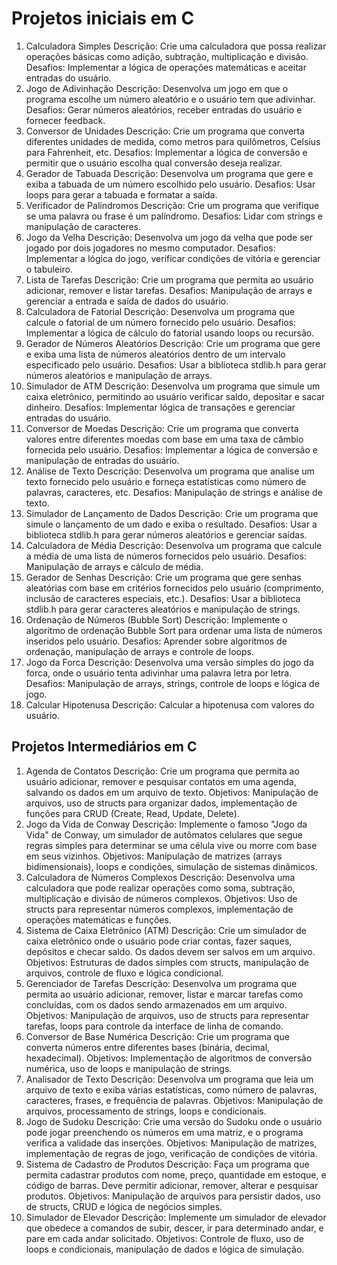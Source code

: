 # Projetos iniciais em C

1. Calculadora Simples
Descrição: Crie uma calculadora que possa realizar operações básicas como adição, subtração, multiplicação e divisão.
Desafios: Implementar a lógica de operações matemáticas e aceitar entradas do usuário.
2. Jogo de Adivinhação
Descrição: Desenvolva um jogo em que o programa escolhe um número aleatório e o usuário tem que adivinhar.
Desafios: Gerar números aleatórios, receber entradas do usuário e fornecer feedback.
3. Conversor de Unidades
Descrição: Crie um programa que converta diferentes unidades de medida, como metros para quilômetros, Celsius para Fahrenheit, etc.
Desafios: Implementar a lógica de conversão e permitir que o usuário escolha qual conversão deseja realizar.
4. Gerador de Tabuada
Descrição: Desenvolva um programa que gere e exiba a tabuada de um número escolhido pelo usuário.
Desafios: Usar loops para gerar a tabuada e formatar a saída.
5. Verificador de Palíndromos
Descrição: Crie um programa que verifique se uma palavra ou frase é um palíndromo.
Desafios: Lidar com strings e manipulação de caracteres.
6. Jogo da Velha
Descrição: Desenvolva um jogo da velha que pode ser jogado por dois jogadores no mesmo computador.
Desafios: Implementar a lógica do jogo, verificar condições de vitória e gerenciar o tabuleiro.
7. Lista de Tarefas
Descrição: Crie um programa que permita ao usuário adicionar, remover e listar tarefas.
Desafios: Manipulação de arrays e gerenciar a entrada e saída de dados do usuário.
8. Calculadora de Fatorial
Descrição: Desenvolva um programa que calcule o fatorial de um número fornecido pelo usuário.
Desafios: Implementar a lógica de cálculo do fatorial usando loops ou recursão.
9. Gerador de Números Aleatórios
Descrição: Crie um programa que gere e exiba uma lista de números aleatórios dentro de um intervalo especificado pelo usuário.
Desafios: Usar a biblioteca stdlib.h para gerar números aleatórios e manipulação de arrays.
10. Simulador de ATM
Descrição: Desenvolva um programa que simule um caixa eletrônico, permitindo ao usuário verificar saldo, depositar e sacar dinheiro.
Desafios: Implementar lógica de transações e gerenciar entradas do usuário.
11. Conversor de Moedas
Descrição: Crie um programa que converta valores entre diferentes moedas com base em uma taxa de câmbio fornecida pelo usuário.
Desafios: Implementar a lógica de conversão e manipulação de entradas do usuário.
12. Análise de Texto
Descrição: Desenvolva um programa que analise um texto fornecido pelo usuário e forneça estatísticas como número de palavras, caracteres, etc.
Desafios: Manipulação de strings e análise de texto.
13. Simulador de Lançamento de Dados
Descrição: Crie um programa que simule o lançamento de um dado e exiba o resultado.
Desafios: Usar a biblioteca stdlib.h para gerar números aleatórios e gerenciar saídas.
14. Calculadora de Média
Descrição: Desenvolva um programa que calcule a média de uma lista de números fornecidos pelo usuário.
Desafios: Manipulação de arrays e cálculo de média.
15. Gerador de Senhas
Descrição: Crie um programa que gere senhas aleatórias com base em critérios fornecidos pelo usuário (comprimento, inclusão de caracteres especiais, etc.).
Desafios: Usar a biblioteca stdlib.h para gerar caracteres aleatórios e manipulação de strings.
16. Ordenação de Números (Bubble Sort)
Descrição: Implemente o algoritmo de ordenação Bubble Sort para ordenar uma lista de números inseridos pelo usuário.
Desafios: Aprender sobre algoritmos de ordenação, manipulação de arrays e controle de loops.
17. Jogo da Forca
Descrição: Desenvolva uma versão simples do jogo da forca, onde o usuário tenta adivinhar uma palavra letra por letra.
Desafios: Manipulação de arrays, strings, controle de loops e lógica de jogo.
18. Calcular Hipotenusa
Descrição: Calcular a hipotenusa com valores do usuário.

## Projetos Intermediários em C

1. Agenda de Contatos
Descrição: Crie um programa que permita ao usuário adicionar, remover e pesquisar contatos em uma agenda, salvando os dados em um arquivo de texto.
Objetivos: Manipulação de arquivos, uso de structs para organizar dados, implementação de funções para CRUD (Create, Read, Update, Delete).
2. Jogo da Vida de Conway
Descrição: Implemente o famoso "Jogo da Vida" de Conway, um simulador de autômatos celulares que segue regras simples para determinar se uma célula vive ou morre com base em seus vizinhos.
Objetivos: Manipulação de matrizes (arrays bidimensionais), loops e condições, simulação de sistemas dinâmicos.
3. Calculadora de Números Complexos
Descrição: Desenvolva uma calculadora que pode realizar operações como soma, subtração, multiplicação e divisão de números complexos.
Objetivos: Uso de structs para representar números complexos, implementação de operações matemáticas e funções.
4. Sistema de Caixa Eletrônico (ATM)
Descrição: Crie um simulador de caixa eletrônico onde o usuário pode criar contas, fazer saques, depósitos e checar saldo. Os dados devem ser salvos em um arquivo.
Objetivos: Estruturas de dados simples com structs, manipulação de arquivos, controle de fluxo e lógica condicional.
5. Gerenciador de Tarefas
Descrição: Desenvolva um programa que permita ao usuário adicionar, remover, listar e marcar tarefas como concluídas, com os dados sendo armazenados em um arquivo.
Objetivos: Manipulação de arquivos, uso de structs para representar tarefas, loops para controle da interface de linha de comando.
6. Conversor de Base Numérica
Descrição: Crie um programa que converta números entre diferentes bases (binária, decimal, hexadecimal).
Objetivos: Implementação de algoritmos de conversão numérica, uso de loops e manipulação de strings.
7. Analisador de Texto
Descrição: Desenvolva um programa que leia um arquivo de texto e exiba várias estatísticas, como número de palavras, caracteres, frases, e frequência de palavras.
Objetivos: Manipulação de arquivos, processamento de strings, loops e condicionais.
8. Jogo de Sudoku
Descrição: Crie uma versão do Sudoku onde o usuário pode jogar preenchendo os números em uma matriz, e o programa verifica a validade das inserções.
Objetivos: Manipulação de matrizes, implementação de regras de jogo, verificação de condições de vitória.
9. Sistema de Cadastro de Produtos
Descrição: Faça um programa que permita cadastrar produtos com nome, preço, quantidade em estoque, e código de barras. Deve permitir adicionar, remover, alterar e pesquisar produtos.
Objetivos: Manipulação de arquivos para persistir dados, uso de structs, CRUD e lógica de negócios simples.
10. Simulador de Elevador
Descrição: Implemente um simulador de elevador que obedece a comandos de subir, descer, ir para determinado andar, e pare em cada andar solicitado.
Objetivos: Controle de fluxo, uso de loops e condicionais, manipulação de dados e lógica de simulação.

